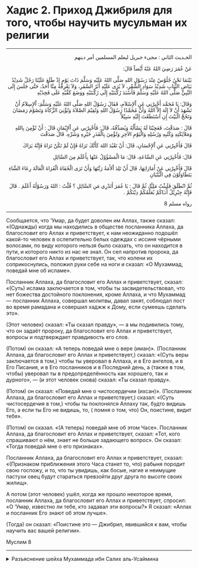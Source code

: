 <h1 class="hadith-header"> Хадис 2. Приход Джибриля для того, чтобы научить мусульман их религии</h1>

<hr>

<p class="arabic-text" dir="rtl">الحـديث الثاني : مجىء جبريل ليعلم المسلمين أمر دينهم</p>

<p class="arabic-text" dir="rtl">عَنْ عُمَرَ رَضِيَ اللهُ عَنْهُ أَيْضاً قَالَ: </p>

<p class="arabic-text" dir="rtl">
بَيْنَمَا نَحْنُ جُلُوْسٌ عِنْدَ رَسُوْلِ اللهِ صَلَّى اللهُ عَلَيْهِ وَسَلَّمَ ذَاتَ يَوْمٍ إِذْ طَلَعَ عَلَيْنَا رَجُلٌ شَدِيْدُ بَيَاضِ الثِّيَابِ شَدِيْدُ سَوَادِ الشَّعْرِ، لاَ يُرَى عَلَيْهِ أَثَرُ السَّفَرِ، وَلاَ يَعْرِفُهُ مِنَّا أَحَدٌ، حَتَّى جَلَسَ إِلَى النَّبِيِّ صَلَّى اللهُ عَلَيْهِ وَسَلَّمَ فَأَسْنَدَ رُكْبَتَيْهِ إِلَى رُكْبَتَيْهِ وَوَضَعَ كَفَّيْهِ عَلَى فَخِذَيْهِ 
</p>

<p class="arabic-text" dir="rtl">
وَقَالَ: يَا مُحَمَّد أَخْبِرْنِي عَنِ اْلإِسْلاَمِ، فَقَالَ رَسُوْلُ اللهِ صَلَّى اللهُ عَلَيْهِ وَسَلَّمَ: اْلإِسِلاَمُ أَنْ تَشْهَدَ أَنْ لاَ إِلَهَ إِلاَّ اللهُ وَأَنَّ مُحَمَّدًا رَسُوْلُ اللهِ وَتُقِيْمَ الصَّلاَةَ وَتُؤْتِيَ الزَّكاَةَ وَتَصُوْمَ رَمَضَانَ وَتَحُجَّ الْبَيْتَ إِنِ اسْتَطَعْتَ إِلَيْهِ سَبِيْلاً 
</p>

<p class="arabic-text" dir="rtl">
قَالَ : صَدَقْتَ، فَعَجِبْنَا لَهُ يَسْأَلُهُ وَيُصَدِّقُهُ، قَالَ: فَأَخْبِرْنِي عَنِ اْلإِيْمَانِ قَالَ : أَنْ تُؤْمِنَ بِاللهِ وَمَلاَئِكَتِهِ وَكُتُبِهِ وَرُسُلِهِ وَالْيَوْمِ الآخِرِ وَتُؤْمِنَ بِالْقَدَرِ خَيْرِهِ وَشَرِّهِ. قَالَ صَدَقْتَ 
</p>

<p class="arabic-text" dir="rtl">
قَالَ فَأَخْبِرْنِي عَنِ اْلإِحْسَانِ، قَالَ: أَنْ تَعْبُدَ اللهَ كَأَنَّكَ تَرَاهُ فَإِنْ لَمْ تَكُنْ تَرَاهُ فَإِنَّهُ يَرَاكَ 
</p>

<p class="arabic-text" dir="rtl">
قَالَ: فَأَخْبِرْنِي عَنِ السَّاعَةِ، قَالَ: مَا الْمَسْؤُوْلُ عَنْهَا بِأَعْلَمَ مِنَ السَّائِلِ 
</p>

<p class="arabic-text" dir="rtl">
قَالَ فَأَخْبِرْنِي عَنْ أَمَارَاتِهَا، قَالَ أَنْ تَلِدَ اْلأَمَةُ رَبَّتَهَا وَأَنْ تَرَى الْحُفَاةَ الْعُرَاةَ الْعَالَةَ رِعَاءَ الشَّاءِ يَتَطَاوَلُوْنَ فِي الْبُنْيَانِ 
</p>

<p class="arabic-text" dir="rtl">
ثُمَّ انْطَلَقَ فَلَبِثْتُ مَلِيًّا، ثُمَّ قَالَ : يَا عُمَرَ أَتَدْرِي مَنِ السَّائِلِ ؟ قُلْتُ : اللهُ وَرَسُوْلُهُ أَعْلَمَ . قَالَ فَإِنَّهُ جِبْرِيْلُ أَتـَاكُمْ يُعَلِّمُكُمْ دِيْنَكُمْ . 
</p>

<p class="arabic-subtext" dir="rtl">رواه مسلم 8</p>

<hr>

<p class="russian-text">
Сообщается, что ‘Умар, да будет доволен им Аллах, также сказал: 
«(Однажды) когда мы находились в обществе посланника Аллаха, да благословит его Аллах и приветствует, к нам неожиданно подошёл какой-то человек в ослепительно белых одеждах с иссиня чёрными волосами, по виду которого нельзя было сказать, что он находится в пути, и которого никто из нас не знал. Он сел напротив пророка, да благословит его Аллах и приветствует, так, что колени их соприкоснулись, положил руки себе на ноги и сказал: «О Мухаммад, поведай мне об исламе».
</p>

<p class="russian-text">
Посланник Аллаха, да благословит его Аллах и приветствует, сказал:
«(Суть) ислама заключается в том, чтобы ты засвидетельствовал, что нет божества достойного поклонения, кроме Аллаха, и что Мухаммад — посланник Аллаха, совершал молитвы, давал закят, соблюдал пост во время рамадана и совершил хаджж к Дому, если сумеешь сделать это».
</p>

<p class="russian-text">(Этот человек) сказал: «Ты сказал правду», — а мы подивились тому, что он задаёт пророку, да благословит его Аллах и приветствует, вопросы и подтверждает правдивость его слов.</p>

<p class="russian-text">(Потом) он сказал: «А теперь поведай мне о вере (иман)».
(Посланник Аллаха, да благословит его Аллах и приветствует,) сказал: «(Суть веры заключается в том,) чтобы ты уверовал в Аллаха, и в Его ангелов, и в Его Писания, и в Его посланников и в Последний день, а (также в том, чтобы) уверовал ты в предопределённость как хорошего, так и дурного», — (и этот человек снова) сказал: «Ты сказал правду».</p>

<p class="russian-text">(Потом) он сказал: «Поведай мне о чистосердечии (ихсан)».
(Посланник Аллаха, да благословит его Аллах и приветствует,) сказал: «(Суть чистосердечия в том,) чтобы ты поклонялся Аллаху так, будто видишь Его, а если ты Его не видишь, тo, ( помня о том, что) Он, поистине, видит тебя».</p>

<p class="russian-text">(Потом) он сказал. «(А теперь) поведай мне об этом Часе».
Посланник Аллаха, да благословит его Аллах и приветствует, сказал:
«Тот, кого спрашивают о нём, знает не больше задающего вопрос».
Он сказал: «Тогда поведай мне о его признаках».</p>

<p class="russian-text">Посланник Аллаха, да благословит его Аллах и приветствует, сказал:
«(Признаком приближения этого Часа станет то, что) рабыня породит свою госпожу, и то, что ты увидишь, как босые, нагие и неимущие пастухи овец будут стараться превзойти друг друга по высоте своих жилищ».</p>

<p class="russian-text">А потом (этот человек) ушёл, когда же прошло некоторое время, посланник Аллаха, да благословит его Аллах и приветствует, спросил:
«О ‘Умар, известно ли тебе, кто задавал эти вопросы?» Я сказал: «Аллах и посланник Его знают об этом лучше».</p>

<p class="russian-text">(Тогда) он сказал: «Поистине это — Джибрил, явившийся к вам, чтобы научить вас вашей религии».</p>

<p class="russian-subtext">Муслим 8</p>

<hr class="endline">

<details class="comments">
  <summary class="comments-title">Разъяснение шейха Мухаммада ибн Салих аль-Усаймина</summary>
  <p class="comments-text">Скоро...</p>
</details>